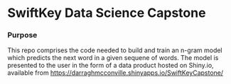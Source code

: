 # SwiftKey Data Science Capstone
### Purpose
This repo comprises the code needed to build and train an n-gram model which predicts the next word in a given sequene of words.  The model is presented to the user in the form of a data product hosted on Shiny.io, available from https://darraghmcconville.shinyapps.io/SwiftKeyCapstone/
